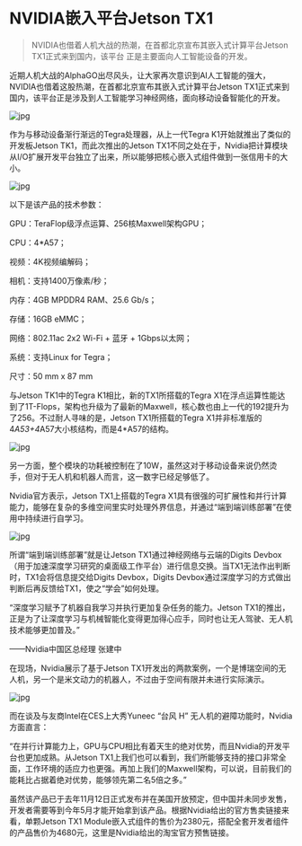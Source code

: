 # NVIDIA嵌入平台Jetson TX1

> NVIDIA也借着人机大战的热潮，在首都北京宣布其嵌入式计算平台Jetson TX1正式来到国内，该平台 正是主要面向人工智能设备的开发。

近期人机大战的AlphaGO出尽风头，让大家再次意识到AI人工智能的强大，NVIDIA也借着这股热潮，在首都北京宣布其嵌入式计算平台Jetson TX1正式来到国内，该平台正是涉及到人工智能学习神经网络，面向移动设备智能化的开发。

![jpg](http://www.wokeji.com/guojipindao/guojiqianyan/201603/W020160317554616089086.jpg)

作为与移动设备渐行渐远的Tegra处理器，从上一代Tegra K1开始就推出了类似的开发板Jetson TK1，而此次推出的Jetson TX1不同之处在于，Nvidia把计算模块从I/O扩展开发平台独立了出来，所以能够把核心嵌入式组件做到一张信用卡的大小。

![jpg](http://www.wokeji.com/guojipindao/guojiqianyan/201603/W020160317554616259341.jpg)

以下是该产品的技术参数：

GPU：TeraFlop级浮点运算、256核Maxwell架构GPU；

CPU：4*A57；

视频：4K视频编解码；

相机：支持1400万像素/秒；

内存：4GB MPDDR4 RAM、25.6 Gb/s；

存储：16GB eMMC；

网络：802.11ac 2x2 Wi-Fi + 蓝牙 + 1Gbps以太网；

系统：支持Linux for Tegra；

尺寸：50 mm x 87 mm

与Jetson TK1中的Tegra K1相比，新的TX1所搭载的Tegra X1在浮点运算性能达到了1T-Flops，架构也升级为了最新的Maxwell，核心数也由上一代的192提升为了256。不过耐人寻味的是，Jetson TX1所搭载的Tegra X1并非标准版的4*A53+4*A57大小核结构，而是4*A57的结构。

![jpg](http://www.wokeji.com/guojipindao/guojiqianyan/201603/W020160317554616375493.jpg)

另一方面，整个模块的功耗被控制在了10W，虽然这对于移动设备来说仍然烫手，但对于无人机和机器人而言，这一数字已经足够低了。

Nvidia官方表示，Jetson TX1上搭载的Tegra X1具有很强的可扩展性和并行计算能力，能够在复杂的多维空间里实时处理外界信息，并通过“端到端训练部署”在使用中持续进行自学习。

![jpg](http://www.wokeji.com/guojipindao/guojiqianyan/201603/W020160317554616531989.jpg)

所谓“端到端训练部署”就是让Jetson TX1通过神经网络与云端的Digits Devbox（用于加速深度学习研究的桌面级工作平台）进行信息交换。当TX1无法作出判断时，TX1会将信息提交给Digits Devbox，Digits Devbox通过深度学习的方式做出判断后再反馈给TX1，使之“学会”如何处理。

“深度学习赋予了机器自我学习并执行更加复杂任务的能力。Jetson TX1的推出，正是为了让深度学习与机械智能化变得更加得心应手，同时也让无人驾驶、无人机技术能够更加普及。”

——Nvidia中国区总经理 张建中

在现场，Nvidia展示了基于Jetson TX1开发出的两款案例，一个是博瑞空间的无人机，另一个是米文动力的机器人，不过由于空间有限并未进行实际演示。

![jpg](http://www.wokeji.com/guojipindao/guojiqianyan/201603/W020160317554616639931.jpg)

而在谈及与友商Intel在CES上大秀Yuneec “台风 H” 无人机的避障功能时，Nvidia方面直言：

“在并行计算能力上，GPU与CPU相比有着天生的绝对优势，而且Nvidia的开发平台也更加成熟。从Jetson TX1上我们也可以看到，我们所能够支持的接口非常全面，工作环境的适应力也更强。再加上我们的Maxwell架构，可以说，目前我们的能耗比占据着绝对优势，能够领先第二名5倍之多。”

虽然该产品已于去年11月12日正式发布并在美国开放预定，但中国并未同步发售，开发者需要等到今年5月才能开始拿到该产品。根据Nvidia给出的官方售卖链接来看，单颗Jetson TX1 Module嵌入式组件的售价为2380元，搭配全套开发者组件的产品售价为4680元，这里是Nvidia给出的淘宝官方预售链接。